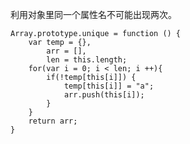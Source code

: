 利用对象里同一个属性名不可能出现两次。

	Array.prototype.unique = function () {
		var temp = {},
			arr = [],
			len = this.length;
		for(var i = 0; i < len; i ++){
			if(!temp[this[i]]) {
				temp[this[i]] = "a";
				arr.push(this[i]);
			}
		}
		return arr;
	}